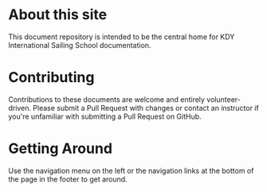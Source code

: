 # About this site

This document repository is intended to be the central home for KDY
International Sailing School documentation.

# Contributing

Contributions to these documents are welcome and entirely volunteer-driven.
Please submit a Pull Request with changes or contact an instructor if you're
unfamiliar with submitting a Pull Request on GitHub.

# Getting Around
Use the navigation menu on the left or the navigation links at the bottom of
the page in the footer to get around.
